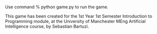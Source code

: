 Use command % python game.py to run the game.

This game has been created for the 1st Year 1st Semester Introduction to
Programming module, at the University of Manchester MEng Artificial
Intelligence course, by Sebastian Bartuzi.
